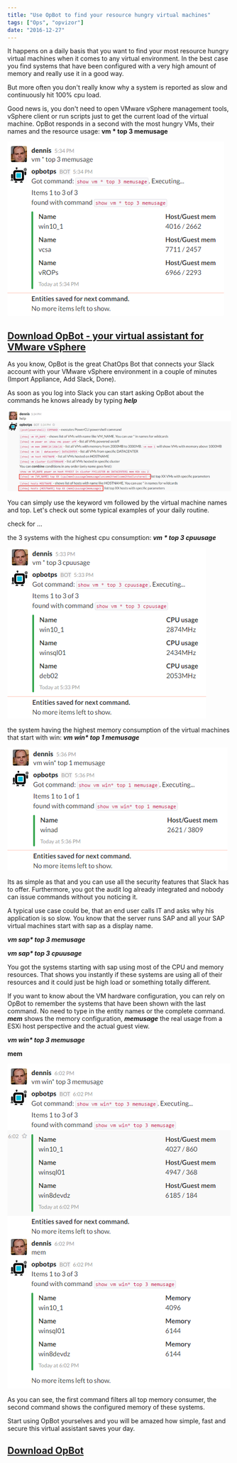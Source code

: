```yaml
---
title: "Use OpBot to find your resource hungry virtual machines"
tags: ["Ops", "opvizor"]
date: "2016-12-27"
---
```


It happens on a daily basis that you want to find your most resource hungry virtual machines when it comes to any virtual environment. In the best case you find systems that have been configured with a very high amount of memory and really use it in a good way.

But more often you don't really know why a system is reported as slow and continuously hit 100% cpu load.

Good news is, you don't need to open VMware vSphere management tools, vSphere client or run scripts just to get the current load of the virtual machine. OpBot responds in a second with the most hungry VMs, their names and the resource usage: **vm \* top 3 memusage**

[![OpBot find hungry virtual machines](/images/blog/top3memusage.png)](http://try.opvizor.com/opbot)

## [Download OpBot - your virtual assistant for VMware vSphere](http://try.opvizor.com/opbot)

As you know, OpBot is the great ChatOps Bot that connects your Slack account with your VMware vSphere environment in a couple of minutes (Import Appliance, Add Slack, Done). 

As soon as you log into Slack you can start asking OpBot about the commands he knows already by typing _**help**_

![OpBot help](/images/blog/help_topxx.png)

You can simply use the keyword vm followed by the virtual machine names and top. Let's check out some typical examples of your daily routine.

check for ...

the 3 systems with the highest cpu consumption: _**vm \* top 3 cpuusage**_

![OpBot vm top CPU usage](/images/blog/top3_cpuusage-1.png)

the system having the highest memory consumption of the virtual machines that start with win: _**vm win\* top 1 memusage**_

![OpBot Windows systems memory usage](/images/blog/topwin-1.png)

Its as simple as that and you can use all the security features that Slack has to offer. Furthermore, you got the audit log already integrated and nobody can issue commands without you noticing it.

A typical use case could be, that an end user calls IT and asks why his application is so slow. You know that the server runs SAP and all your SAP virtual machines start with sap as a display name.

_**vm sap\* top 3 memusage**_

_**vm sap\* top 3 cpuusage**_

You got the systems starting with sap using most of the CPU and memory resources. That shows you instantly if these systems are using all of their resources and it could just be high load or something totally different.

If you want to know about the VM hardware configuration, you can rely on OpBot to remember the systems that have been shown with the last command. No need to type in the entity names or the complete command. _**mem**_ shows the memory configuration, **_memusage_** the real usage from a ESXi host perspective and the actual guest view.

_**vm win\* top 3 memusage**_

**mem**

![virtual machine memory configuration](/images/blog/memusage_mem.png)

As you can see, the first command filters all top memory consumer, the second command shows the configured memory of these systems.

Start using OpBot yourselves and you will be amazed how simple, fast and secure this virtual assistant saves your day.

## [Download OpBot](http://try.opvizor.com/opbot)
